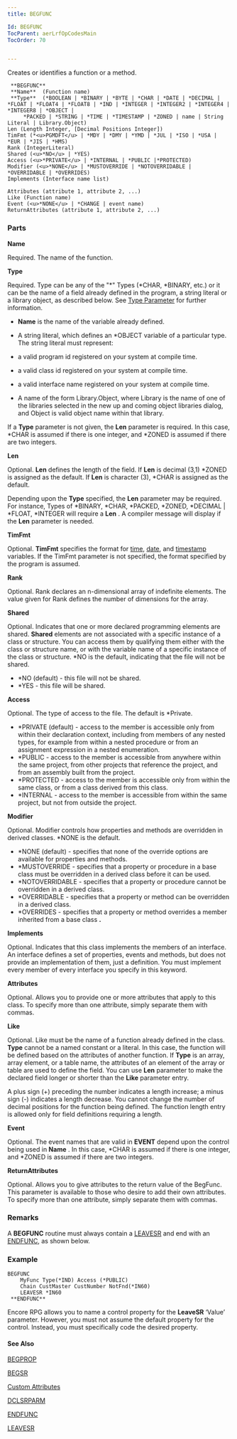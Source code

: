```yaml
---
title: BEGFUNC

Id: BEGFUNC
TocParent: aerLrfOpCodesMain
TocOrder: 70


---
```


Creates or identifies a function or a method. 

```
 **BEGFUNC** 
 **Name**  (Function name) 
 **Type**  (*BOOLEAN | *BINARY | *BYTE | *CHAR | *DATE | *DECIMAL | *FLOAT | *FLOAT4 | *FLOAT8 | *IND | *INTEGER | *INTEGER2 | *INTEGER4 | *INTEGER8 | *OBJECT | 
     *PACKED | *STRING | *TIME | *TIMESTAMP | *ZONED | name | String Literal | Library.Object) 
Len (Length Integer, [Decimal Positions Integer]) 
TimFmt (*<u>PGMDFT</u> | *MDY | *DMY | *YMD | *JUL | *ISO | *USA | *EUR | *JIS | *HMS)
Rank (IntegerLiteral)
Shared (<u>*NO</u> | *YES) 
Access (<u>*PRIVATE</u> | *INTERNAL | *PUBLIC |*PROTECTED) 
Modifier (<u>*NONE</u> | *MUSTOVERRIDE | *NOTOVERRIDABLE | *OVERRIDABLE | *OVERRIDES) 
Implements (Interface name list) 

Attributes (attribute 1, attribute 2, ...)
Like (Function name)
Event (<u>*NONE</u> | *CHANGE | event name)
ReturnAttributes (attribute 1, attribute 2, ...)
```


### Parts

**Name** 

Required. The name of the function.


**Type** 

Required. Type can be any of the "*" Types (*CHAR, *BINARY, etc.) or it can be the name of a field already defined in the program, a string literal or a library object, as described below. See [Type Parameter](Type_Parameter.html) for further information. 

- **Name** is the name of the variable already defined.
- A string literal, which defines an *OBJECT variable of a particular type. The string literal must represent:

- a valid program id registered on your system at compile time.
- a valid class id registered on your system at compile time.
- a valid interface name registered on your system at compile time.
- A name of the form Library.Object, where Library is the name of one of the libraries selected in the new up and coming object libraries dialog, and Object is valid object name within that library.

If a **Type** parameter is not given, the **Len** parameter is required. In this case, *CHAR is assumed if there is one integer, and *ZONED is assumed if there are two integers.


**Len** 

Optional. **Len** defines the length of the field. If **Len** is decimal (3,1) *ZONED is assigned as the default. If **Len** is character (3), *CHAR is assigned as the default.


Depending upon the **Type** specified, the **Len** parameter may be required. For instance, Types of *BINARY, *CHAR, *PACKED, *ZONED, *DECIMAL | *FLOAT, *INTEGER will require a **Len** . A compiler message will display if the **Len** parameter is needed.


**TimFmt** 

Optional. **TimFmt** specifies the format for [time](Time_Formats.html), [date](Date_Formats.html), and [timestamp](Timestamp_Data_Type.html) variables. If the TimFmt parameter is not specified, the format specified by the program is assumed.


**Rank** 

Optional. Rank declares an n-dimensional array of indefinite elements. The value given for Rank defines the number of dimensions for the array.


**Shared** 

Optional. Indicates that one or more declared programming elements are shared. **Shared** elements are not associated with a specific instance of a class or structure. You can access them by qualifying them either with the class or structure name, or with the variable name of a specific instance of the class or structure. *NO is the default, indicating that the file will not be shared.


- *NO (default) - this file will not be shared.
- *YES - this file will be shared.


**Access** 

Optional. The type of access to the file. The default is *Private.


- *PRIVATE (default) - access to the member is accessible only from within their declaration context, including from members of any nested types, for example from within a nested procedure or from an assignment expression in a nested enumeration.
- *PUBLIC - access to the member is accessible from anywhere within the same project, from other projects that reference the project, and from an assembly built from the project.
- *PROTECTED - access to the member is accessible only from within the same class, or from a class derived from this class.
- *INTERNAL - access to the member is accessible from within the same project, but not from outside the project.


**Modifier** 

Optional. Modifier controls how properties and methods are overridden in derived classes. *NONE is the default.


- *NONE (default) - specifies that none of the override options are available for properties and methods.
- *MUSTOVERRIDE - specifies that a property or procedure in a base class must be overridden in a derived class before it can be used.
- *NOTOVERRIDABLE - specifies that a property or procedure cannot be overridden in a derived class.
- *OVERRIDABLE - specifies that a property or method can be overridden in a derived class.
- *OVERRIDES - specifies that a property or method overrides a member inherited from a base class **.**


**Implements** 

<span style="MARGIN-RIGHT: 40.5pt"> Optional. Indicates that this class implements the members of an interface. An interface defines a set of properties, events and methods, but does not provide an implementation of them, just a definition. You must implement every member of every interface you specify in this keyword. </span>


**Attributes** 

Optional. Allows you to provide one or more attributes that apply to this class. To specify more than one attribute, simply separate them with commas.


**Like** 

Optional. Like must be the name of a function already defined in the class. **Type** cannot be a named constant or a literal. In this case, the function will be defined based on the attributes of another function. If **Type** is an array, array element, or a table name, the attributes of an element of the array or table are used to define the field. You can use **Len** parameter to make the declared field longer or shorter than the **Like** parameter entry.


A plus sign (+) preceding the number indicates a length increase; a minus sign (-) indicates a length decrease. You cannot change the number of decimal positions for the function being defined. The function length entry is allowed only for field definitions requiring a length.


**Event** 

Optional. The event names that are valid in **EVENT** depend upon the control being used in **Name** . In this case, *CHAR is assumed if there is one integer, and *ZONED is assumed if there are two integers.


**ReturnAttributes** 

Optional. Allows you to give attributes to the return value of the BegFunc. This parameter is available to those who desire to add their own attributes. To specify more than one attribute, simply separate them with commas.


### Remarks
A **BEGFUNC** routine must always contain a [LEAVESR](LEAVESR.html) and end with an [ENDFUNC](ENDFUNC.html), as shown below. 

### Example

```
BEGFUNC	
    MyFunc Type(*IND) Access (*PUBLIC)
    Chain CustMaster CustNumber NotFnd(*IN60)
    LEAVESR *IN60
 **ENDFUNC** 
```

Encore RPG allows you to name a control property for the **LeaveSR** ‘Value’ parameter. However, you must not assume the default property for the control. Instead, you must specifically code the desired property. 

#### See Also
[BEGPROP](BEGPROP.html)

[BEGSR](BEGSR.html)

[Custom Attributes](ecrConCustomAttributes.html)

[DCLSRPARM](DCLSRPARM.html)

[ENDFUNC](ENDFUNC.html)

[LEAVESR](LEAVESR.html) 
